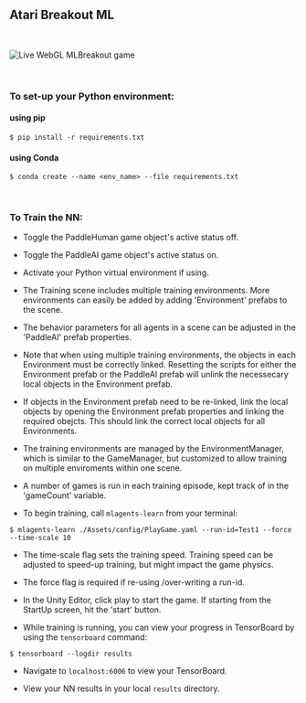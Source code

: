 ## Atari Breakout ML

<br/>

![Live WebGL MLBreakout game](Docs/Images/live-game-3.png)

<br/>

### To set-up your Python environment:

#### using pip

`$ pip install -r requirements.txt`

#### using Conda

`$ conda create --name <env_name> --file requirements.txt`

<br/>

### To Train the NN:

- Toggle the PaddleHuman game object's active status off.

- Toggle the PaddleAI game object's active status on.

- Activate your Python virtual environment if using.

- The Training scene includes multiple training environments.  More environments can easily be added by adding 'Environment' prefabs to the scene.

- The behavior parameters for all agents in a scene can be adjusted in the 'PaddleAI' prefab properties.  

- Note that when using multiple training environments, the objects in each Environment must be correctly linked.  Resetting the scripts for either the Environment prefab or the PaddleAI prefab will unlink the necessecary local objects in the Environment prefab.

- If objects in the Environment prefab need to be re-linked, link the local objects by opening the Environment prefab properties and linking the required obejcts.  This should link the correct local objects for all Environments. 

- The training environments are managed by the EnvironmentManager, which is similar to the GameManager, but customized to allow training on multiple enviroments within one scene. 

- A number of games is run in each training episode, kept track of in the 'gameCount' variable. 

- To begin training, call `mlagents-learn` from your terminal:

`$ mlagents-learn ./Assets/config/PlayGame.yaml --run-id=Test1 --force --time-scale 10`

  - The time-scale flag sets the training speed.  Training speed can be adjusted to speed-up training, but might impact the game physics.  

  - The force flag is required if re-using /over-writing a run-id.

- In the Unity Editor, click play to start the game.  If starting from the StartUp screen, hit the 'start' button.

- While training is running, you can view your progress in TensorBoard by using the `tensorboard` command:

`$ tensorboard --logdir results`

- Navigate to `localhost:6006` to view your TensorBoard.

- View your NN results in your local `results` directory.

 
